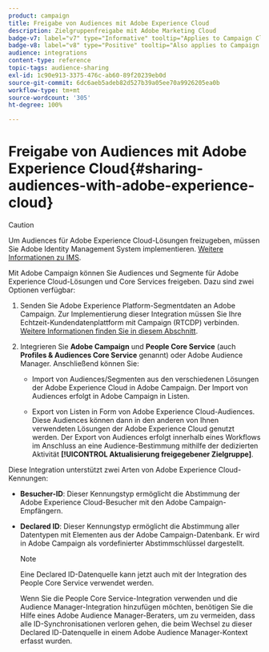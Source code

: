 ```yaml
---
product: campaign
title: Freigabe von Audiences mit Adobe Experience Cloud
description: Zielgruppenfreigabe mit Adobe Marketing Cloud
badge-v7: label="v7" type="Informative" tooltip="Applies to Campaign Classic v7"
badge-v8: label="v8" type="Positive" tooltip="Also applies to Campaign v8"
audience: integrations
content-type: reference
topic-tags: audience-sharing
exl-id: 1c90e913-3375-476c-ab60-89f20239eb0d
source-git-commit: 6dc6aeb5adeb82d527b39a05ee70a9926205ea0b
workflow-type: tm+mt
source-wordcount: '305'
ht-degree: 100%

---
```


# Freigabe von Audiences mit Adobe Experience Cloud{#sharing-audiences-with-adobe-experience-cloud}



>[!CAUTION]
>
>Um Audiences für Adobe Experience Cloud-Lösungen freizugeben, müssen Sie Adobe Identity Management System implementieren. [Weitere Informationen zu IMS](../../integrations/using/about-adobe-id.md).

Mit Adobe Campaign können Sie Audiences und Segmente für Adobe Experience Cloud-Lösungen und Core Services freigeben. Dazu sind zwei Optionen verfügbar:

1. Senden Sie Adobe Experience Platform-Segmentdaten an Adobe Campaign. Zur Implementierung dieser Integration müssen Sie Ihre Echtzeit-Kundendatenplattform mit Campaign (RTCDP) verbinden. [Weitere Informationen finden Sie in diesem Abschnitt](https://experienceleague.adobe.com/docs/experience-platform/destinations/catalog/email-marketing/adobe-campaign.html?lang=de).

1. Integrieren Sie **Adobe Campaign** und **People Core Service** (auch **Profiles &amp; Audiences Core Service** genannt) oder Adobe Audience Manager. Anschließend können Sie:

   * Import von Audiences/Segmenten aus den verschiedenen Lösungen der Adobe Experience Cloud in Adobe Campaign. Der Import von Audiences erfolgt in Adobe Campaign in Listen.

   * Export von Listen in Form von Adobe Experience Cloud-Audiences. Diese Audiences können dann in den anderen von Ihnen verwendeten Lösungen der Adobe Experience Cloud genutzt werden. Der Export von Audiences erfolgt innerhalb eines Workflows im Anschluss an eine Audience-Bestimmung mithilfe der dedizierten Aktivität **[!UICONTROL Aktualisierung freigegebener Zielgruppe]**.

Diese Integration unterstützt zwei Arten von Adobe Experience Cloud-Kennungen:

* **Besucher-ID**: Dieser Kennungstyp ermöglicht die Abstimmung der Adobe Experience Cloud-Besucher mit den Adobe Campaign-Empfängern.
* **Declared ID**: Dieser Kennungstyp ermöglicht die Abstimmung aller Datentypen mit Elementen aus der Adobe Campaign-Datenbank. Er wird in Adobe Campaign als vordefinierter Abstimmschlüssel dargestellt.

  >[!NOTE]
  >
  > Eine Declared ID-Datenquelle kann jetzt auch mit der Integration des People Core Service verwendet werden.
  >
  >Wenn Sie die People Core Service-Integration verwenden und die Audience Manager-Integration hinzufügen möchten, benötigen Sie die Hilfe eines Adobe Audience Manager-Beraters, um zu vermeiden, dass alle ID-Synchronisationen verloren gehen, die beim Wechsel zu dieser Declared ID-Datenquelle in einem Adobe Audience Manager-Kontext erfasst wurden.
